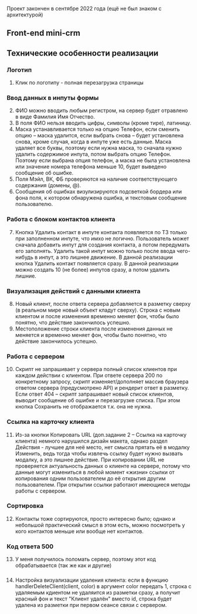Проект закончен в сентябре 2022 года (ещё не был знаком с архитектурой)

## Front-end mini-crm

## Технические особенности реализации

### Логотип 
1. Клик по логотипу - полная перезагрузка страницы

### Ввод данных в инпуты формы
2. ФИО можно вводить любым регистром, на сервер будет отравлено в виде Фамилия Имя Отчество. 
3. В поля ФИО нельзя вводить цифры, символы (кроме тире), латиницу.
4. Маска устанавливается только на опцию Телефон, если сменить опцию – маска удалится, 
если выбрать снова – будет установлена снова, кроме случая, когда в инпуте уже есть данные. 
Маска удаляет все буквы, поэтому если нужна маска, то сначала нужно удалить содержимое инпута, 
потом выбрать опцию Телефон. Поэтому если выбрана опция телефон, 
а маска не была установлена или значение номера телефона меньше 10, будет выведено сообщение об ошибке.
5. Поля Мэйл, ВК, ФБ проверяются на наличие соответствующего содержания (домены, @).
6. Сообщения об ошибках визулизируются подсветкой бордера или фона поля, к котором обнаружена ошибка, 
и текстовым сообщение пользователю.

### Работа с блоком контактов клиента
7. Кнопка Удалить контакт в инпуте контакта появляется по ТЗ только при заполненном инпуте, что имхо не логично. 
Пользователь может сначала добавить инпут для создания контакта, а потом передумать его заполнять. 
Удалить такой инпут можно только после ввода чего-нибудь в инпут, а это лишнее движение. 
В данной реализации кнопка Удалить контакт появляется сразу. 
В данной реализации можно создать 10 (не более) инпутов сразу, а потом удалить лишние.

### Визуализация действий с данными клиента
8. Новый клиент, после ответа сервера добавляется в разметку сверху (в реальном мире новый объект кладут сверху). 
Строка с новым клиентом и после изменения временно меняет фон, чтобы было понятно, что действие закончилось успешно. 
9. Местоположение строки клиента после изменения данных не меняется и временно меняет фон, чтобы было понятно, 
что действие закончилось успешно. 

### Работа с сервером
10. Скрипт не запрашивает у сервера полный список клиентов при каждом действии с клиентом. 
При ответе сервера 200 по конкретному запросу, скрипт изменяет/дополняет массив браузера ответом сервера (предусмотрено API) 
и рендерит ответ в разметку. Если ответ 404 – скрипт запрашивает новый список клиентов, 
выводит сообщение об ошибке и перезагрузке списка. При этом кнопка Сохранить не отображается т.к. она не нужна. 


### Ссылка на карточку клиента
11. Из-за кнопки Копировать URL (доп.задание 2 – Ссылка на карточку клиента) немного нарушился дизайн макета, 
однако раздел Действия - лучшее для неё место, нет смысла прятать её в модалку Изменить, 
ведь тогда чтобы извлечь ссылку будет нужно вызвать модалку, а это лишнее действие. 
При копировании URL не проверяется актуальность данных о клиенте на сервере, 
потому что данные могут измениться в любой момент «жизни» ссылки от копирования одним пользователем 
до её открытия другим пользователем. При открытии ссылки работают имеющиеся методы работы с сервером.

### Сортировка
12. Контакты тоже сортируются, просто интересно было; однако и небольшой практический смысл в этом есть, 
можно посмотреть у кого контактов меньше или вообще нет контактов.

### Код ответа 500
13. У меня получилось поломать сервер, поэтому этот код обрабатывается (так же как и другие)

###
14. Настройка визуализации удаления клиента:  если в функцию handlerDeleteClient(client, color) в аргумент color передать 1, 
строка с удаляемым кдиентом не удаляится из разметки сразу, а получит красный фон и текст "Клиент удалён" вместо id,
строка будет удалена из разметки при первом сеансе связи с сервером.

